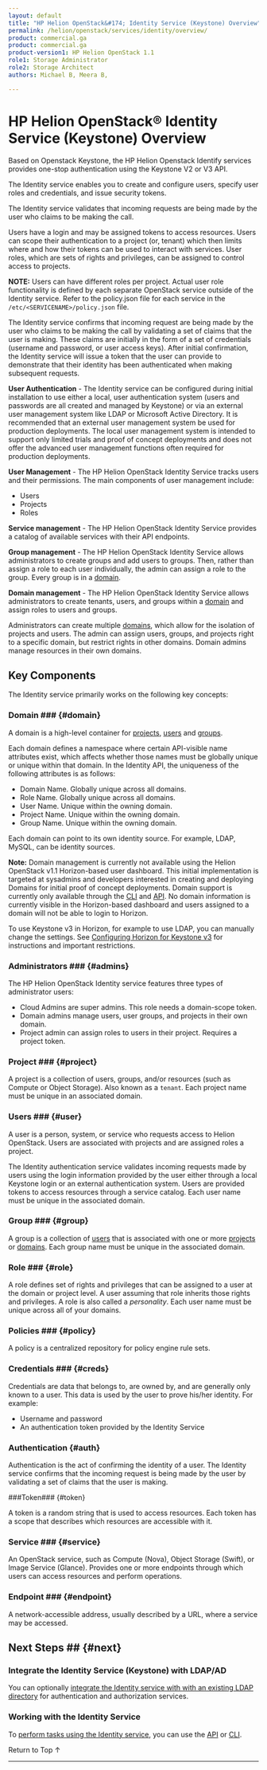 ```yaml
---
layout: default
title: "HP Helion OpenStack&#174; Identity Service (Keystone) Overview"
permalink: /helion/openstack/services/identity/overview/
product: commercial.ga
product: commercial.ga
product-version1: HP Helion OpenStack 1.1
role1: Storage Administrator
role2: Storage Architect
authors: Michael B, Meera B,

---
```

<!--UNDER REVISION-->

<script>

function PageRefresh {
onLoad="window.refresh"
}

PageRefresh();

</script>

<!--
<p style="font-size: small;"> <a href="/helion/openstack/services/compute/overview/">&#9664; PREV</a> | <a href="/helion/openstack/services/overview/">&#9650; UP</a> | <a href="/helion/openstack/services/imaging/overview/"> NEXT &#9654</a> </p>
-->

# HP Helion OpenStack&#174; Identity Service (Keystone) Overview #

<!-- modeled after HP Cloud Networking Getting Started (network.getting.started.md) -->

Based on Openstack Keystone, the HP Helion Openstack Identify services provides one-stop authentication using the Keystone V2 or V3 API.

The Identity service enables you to create and configure users, specify user roles and credentials, and issue security tokens.

The Identity service validates that incoming requests are being made by the user who claims to be making the call. 

Users have a login and may be assigned tokens to access resources. Users can scope their authentication to a project (or, tenant) which then limits where and how their tokens can be used to interact with services. User roles, which are sets of rights and privileges, can be assigned to control access to projects.

**NOTE:** Users can have different roles per project. Actual user role functionality is defined by each separate OpenStack service outside of the Identity service. Refer to the policy.json file for each service in the `/etc/<SERVICENAME>/policy.json` file.

The Identity service confirms that incoming request are being made by the user who claims to be making the call by validating a set of claims that the user is making. These claims are initially in the form of a set of credentials (username and password, or user access keys). After initial confirmation, the Identity service will issue a token that the user can provide to demonstrate that their identity has been authenticated when making subsequent requests.

**User Authentication** - The Identity service can be configured during initial installation to use either a local, user authentication system (users and passwords are all created and managed by Keystone) or via an external user management system like LDAP or Microsoft Active Directory. It is recommended that an external user management system be used for production deployments. The local user management system is intended to support only limited trials and proof of concept deployments and does not offer the advanced user management functions often required for production deployments.

**User Management** - The HP Helion OpenStack Identity Service tracks users and their permissions. The main components of user management include:

* Users
* Projects
* Roles

**Service management** - The HP Helion OpenStack Identity Service provides a catalog of available services with their API endpoints. 

**Group management** -  The HP Helion OpenStack Identity Service allows administrators to create groups and add users to groups. Then, rather than assign a role to each user individually, the admin can assign a role to the group. Every group is in a [domain](#domain). 

**Domain management** - The HP Helion OpenStack Identity Service allows administrators to create tenants, users, and groups within a [domain](#domain) and assign roles to users and groups.

Administrators can create multiple [domains](#domain), which allow for the isolation of projects and users. The admin can assign users, groups, and projects right to a specific domain, but restrict rights in other domains. Domain admins manage resources in their own domains. 

## Key Components

The Identity service primarily works on the following key concepts: 

### Domain ### {#domain}

A domain is a high-level container for [projects](#project), [users](#user) and [groups](#group).

Each domain defines a namespace where certain API-visible name attributes exist, which affects whether those names must be globally unique or unique within that domain. In the Identity API, the uniqueness of the following attributes is as follows:

* Domain Name. Globally unique across all domains.
* Role Name. Globally unique across all domains.
* User Name. Unique within the owning domain.
* Project Name. Unique within the owning domain.
* Group Name. Unique within the owning domain.

Each domain can point to its own identity source. For example, LDAP, MySQL, can be identity sources.

**Note:** Domain management is currently not available using the Helion OpenStack v1.1 Horizon-based user dashboard. This initial implementation is targeted at sysadmins and developers interested in creating and deploying Domains for initial proof of concept deployments. Domain support is currently only available through the [CLI](http://docs.openstack.org/cli-reference/content/keystoneclient_commands.html) and [API](http://api.openstack.org/api-ref-identity-v3.html). No domain information is currently visible in the Horizon-based dashboard and users assigned to a domain will not be able to login to Horizon.

To use Keystone v3 in Horizon, for example to use LDAP, you can manually change the settings. See [Configuring Horizon for Keystone v3](/helion/openstack/services/identity/configure/) for instructions and important restrictions. 

### Administrators ### {#admins}

The HP Helion OpenStack Identity service features three types of administrator users:

* Cloud Admins are super admins. This role needs a domain-scope token.
* Domain admins manage users, user groups, and projects in their own domain.
* Project admin can assign roles to users in their project. Requires a project token.

### Project ### {#project}

A project is a collection of users, groups, and/or resources (such as Compute or Object Storage). Also known as a `tenant`. Each project name must be unique in an associated domain.

### Users ### {#user}

A user is a person, system, or service who requests access to Helion OpenStack. Users are associated with projects and are assigned roles a project.  

The Identity authentication service validates incoming requests made by users using the login information provided by the user either through a local Keystone login or an external authentication system. Users are provided tokens to access resources through a service catalog. Each user name must be unique in the associated domain.


### Group ### {#group}

A group is a collection of [users](#user) that is associated with one or more [projects](#project) or [domains](#domain). Each group name must be unique in the associated domain.

### Role ### {#role}

A role defines set of rights and privileges that can be assigned to a user at the domain or project level. A user assuming that role inherits those rights and privileges. A role is also called a *personality*. Each user name must be unique across all of your domains.

### Policies ### {#policy}

A policy is a centralized repository for policy engine rule sets.


### Credentials ### {#creds}

Credentials are data that belongs to, are owned by, and are generally only known to a user. This data is used by the user to prove his/her identity. For example:

* Username and password
* An authentication token provided by the Identity Service

### Authentication {#auth}

Authentication is the act of confirming the identity of a user. The Identity service confirms that the incoming request is being made by the user  by validating a set of claims that the user is making. 

###Token### {#token}

A token is a random string that is used to access resources. Each token has a scope that describes which resources are accessible with it.


### Service ### {#service}

An OpenStack service, such as Compute (Nova), Object Storage (Swift), or Image Service (Glance). Provides one or more endpoints through which users can access resources and perform operations.

### Endpoint ### {#endpoint}

A network-accessible address, usually described by a URL, where a service may be accessed.


## Next Steps ## {#next}

### Integrate the Identity Service (Keystone) with LDAP/AD

You can optionally [integrate the Identity service with with an existing LDAP directory](/helion/openstack/services/identity/integrate-ldap/) for authentication and authorization services.

### Working with the Identity Service

To [perform tasks using the Identity service](/helion/openstack/services/identity/using/), you can use the [API](http://api.openstack.org/api-ref-identity-v3.html) or [CLI](http://docs.openstack.org/cli-reference/content/keystoneclient_commands.html).


 <a href="#top" style="padding:14px 0px 14px 0px; text-decoration: none;"> Return to Top &#8593; </a>

----
